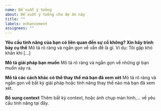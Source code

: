 ```yaml
---
name: Đề xuất ý tưởng
about: Đề xuất ý tưởng cho dự án này
title: ""
labels: enhancement
assignees: ""
---
```


**Yêu cầu tính năng của bạn có liên quan đến sự cố không? Xin hãy trình bày cụ thể**
Mô tả rõ ràng và ngắn gọn về vấn đề là gì. Ví dụ: Tôi gặp khó khăn khi […]

**Mô tả giải pháp bạn muốn**
Mô tả rõ ràng và ngắn gọn về những gì bạn muốn xảy ra.

**Mô tả các cách khác có thể thay thế mà bạn đã xem xét**
Mô tả rõ ràng và ngắn gọn về bất kỳ giải pháp hoặc tính năng thay thế nào mà bạn đã xem xét.

**Bổ sung context**
Thêm bất kỳ context, hoặc ảnh chụp màn hình,... về yêu cầu tính năng tại đây.
